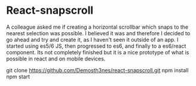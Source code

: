 # React-snapscroll

A colleague asked me if creating a horizontal scrollbar which snaps to the nearest selection was possible. I believed it was and therefore I decided to go ahead and try and create it, as I haven't seen it outside of an app. I started using es5/6 JS, then progressed to es6, and finally to a es6/react component. Its not completely finished but it is a nice prototype of what is possible in react and on mobile devices. 

git clone https://github.com/Demosth3nes/react-snapscroll.git
npm install
npm start
